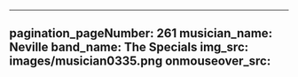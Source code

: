 ------
pagination_pageNumber: 261
musician_name: Neville
band_name: The Specials
img_src: images/musician0335.png
onmouseover_src: 
------